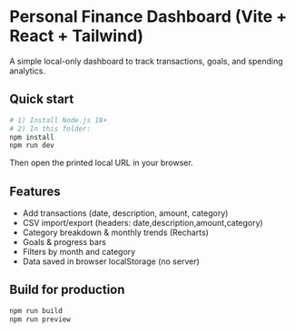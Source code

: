 # Personal Finance Dashboard (Vite + React + Tailwind)

A simple local-only dashboard to track transactions, goals, and spending analytics.

## Quick start

```bash
# 1) Install Node.js 18+
# 2) In this folder:
npm install
npm run dev
```

Then open the printed local URL in your browser.

## Features
- Add transactions (date, description, amount, category)
- CSV import/export (headers: date,description,amount,category)
- Category breakdown & monthly trends (Recharts)
- Goals & progress bars
- Filters by month and category
- Data saved in browser localStorage (no server)

## Build for production
```bash
npm run build
npm run preview
```
